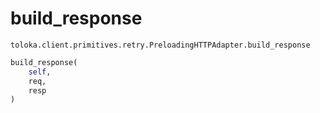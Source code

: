# build_response
`toloka.client.primitives.retry.PreloadingHTTPAdapter.build_response`

```python
build_response(
    self,
    req,
    resp
)
```

